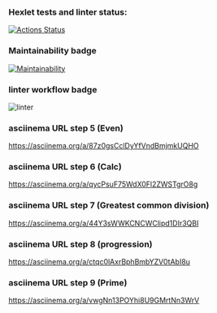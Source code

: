 ### Hexlet tests and linter status:
[![Actions Status](https://github.com/akishev-m/python-project-lvl1/workflows/hexlet-check/badge.svg)](https://github.com/akishev-m/python-project-lvl1/actions)
### Maintainability badge
[![Maintainability](https://api.codeclimate.com/v1/badges/a99a88d28ad37a79dbf6/maintainability)](https://codeclimate.com/github/akishev-m/python-project-lvl1)
### linter workflow badge
![linter](https://github.com/akishev-m/python-project-lvl1/actions/workflows/github-lint.yml/badge.svg)
### asciinema URL step 5 (Even)
 https://asciinema.org/a/87z0gsCclDyYfVndBmjmkUQHO
### asciinema URL step 6 (Calc)
https://asciinema.org/a/qycPsuF75WdX0Fl2ZWSTgrO8g
### asciinema URL step 7 (Greatest common division)
https://asciinema.org/a/44Y3sWWKCNCWClipd1DIr3QBI
### asciinema URL step 8 (progression)
https://asciinema.org/a/ctqc0lAxrBphBmbYZV0tAbI8u
### asciinema URL step 9 (Prime)
https://asciinema.org/a/vwgNn13POYhi8U9GMrtNn3WrV
